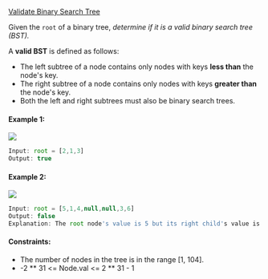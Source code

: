 [Validate Binary Search Tree](https://leetcode.com/problems/validate-binary-search-tree/)

Given the `root` of a binary tree, *determine if it is a valid binary search tree (BST).*

A **valid BST** is defined as follows:

- The left subtree of a node contains only nodes with keys **less than** the node's key.
- The right subtree of a node contains only nodes with keys **greater than** the node's key.
- Both the left and right subtrees must also be binary search trees.
#### Example 1:
![](https://images.velog.io/images/wanderer-s/post/6722d6f9-27ed-4296-adbe-6318db13b7f2/tree1.jpg)
```js
Input: root = [2,1,3]
Output: true
```
#### Example 2:
![](https://images.velog.io/images/wanderer-s/post/0cbbeadb-626d-44aa-9a3b-41974419108a/tree2.jpg)
```js
Input: root = [5,1,4,null,null,3,6]
Output: false
Explanation: The root node's value is 5 but its right child's value is 4.
```
#### Constraints:

- The number of nodes in the tree is in the range [1, 104].
- -2 ** 31 <= Node.val <= 2 ** 31 - 1